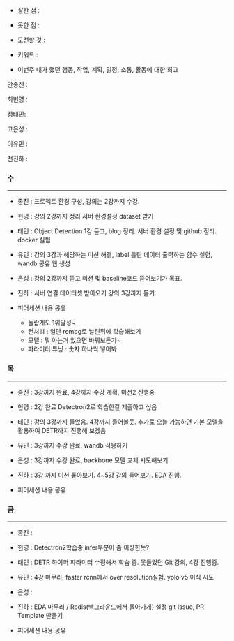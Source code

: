 - 잘한 점 : 

- 못한 점 : 
    
- 도전할 것 : 

- 키워드 : 

- 이번주 내가 했던 행동, 작업, 계획, 일정, 소통, 활동에 대한 회고

안종진 : 

최현영 : 

정태민:  

고은성 : 

이유민 : 

전진하 : 

### 수

---

- 종진 : 프로젝트 환경 구성, 강의는 2강까지 수강.
- 현영 : 강의 2강까지 정리 서버 환경설정 dataset 받기
- 태민 : Object Detection 1강 듣고, blog 정리. 서버 환경 설정 및 github 정리. docker 실험 
- 유민 : 강의 3강과 해당하는 미션 해결, label 틀린 데이터 출력하는 함수 실험, wandb 공유 웹 생성
- 은성 : 강의 2강까지 듣고 미션 및 baseline코드 뜯어보기가 목표. 
- 진하 : 서버 연결 데이터셋 받아오기 강의 3강까지 듣기.

- 피어세션 내용 공유
    - 놀랍게도 1위달성~
    - 전처리 : 일단 rembg로 날린뒤에 학습해보기
    - 모델 : 뭐 아는거 있으면 바꿔보든가~
    - 파라미터 튜닝 : 숫자 하나씩 넣어봐
### 목

---

- 종진 : 3강까지 완료, 4강까지 수강 계획, 미션2 진행중
- 현영 : 2강 완료 Detectron2로 학습한걸 제출하고 싶음
- 태민 : 강의 3강까지 들었음. 4강까지 들어볼듯. 추가로 오늘 가능하면 기본 모델을 활용하여 DETR까지 진행해 보겠음
- 유민 : 3강까지 수강 완료, wandb 적용하기
- 은성 : 3강까지 수강 완료, backbone 모델 교체 시도해보기
- 진하 : 3강 까지 미션 톺아보기. 4~5강 강의 들어보기. EDA 진행.

- 피어세션 내용 공유
    

### 금

---

- 종진 : 
- 현영 : Detectron2학습중 infer부분이 좀 이상한듯?
- 태민 : DETR 하이퍼 파라미터 수정해서 학습 중. 못들었던 Git 강의, 4강 진행중.
- 유민 : 4강 마무리, faster rcnn에서 over resolution실험. yolo v5 이식 시도
- 은성 : 
- 진하 : EDA 마무리 / Redis(백그라운드에서 돌아가게) 설정 git Issue, PR Template 만들기

- 피어세션 내용 공유
